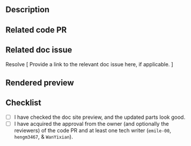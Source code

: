 <!--Edit the Info section when creating this PR.-->

## Description

<!--
Please describe:

1. The motivation of this PR;
2. What's changed and how is the document site is affected;
3. References that's worth listed.
-->

## Related code PR

<!--
Provide a link to the relevant code PR here, if applicable.
-->

## Related doc issue

<!--
If this PR fixes/resolves the issue, please write "Resolve #xxx".
-->
Resolve [ Provide a link to the relevant doc issue here, if applicable. ]

<!--
❗️ Before you submit, please ensure you have selected the applicable software version from "Milestone" if this PR is version-specific and applied relevant labels to categorize the PR. Submit the PR as a draft if it's not ready for review.
-->

<!--
Edit the following sections when this PR is ready for review.
-->

## Rendered preview

<!--
Paste the preview link to the updated page(s) here. Edit this item after the preview site is ready. To find the updated pages, scroll down to locate and open the Amplify preview link and select the **dev** version of the documentation.
-->

## Checklist

- [ ] I have checked the doc site preview, and the updated parts look good.
- [ ] I have acquired the approval from the owner (and optionally the reviewers) of the code PR and at least one tech writer (`emile-00`, `hengm3467`, & `WanYixian`).
